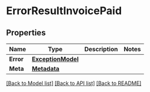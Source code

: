 # ErrorResultInvoicePaid

## Properties

Name | Type | Description | Notes
------------ | ------------- | ------------- | -------------
**Error** | [**ExceptionModel**](ExceptionModel.md) |  | 
**Meta** | [**Metadata**](Metadata.md) |  | 

[[Back to Model list]](../README.md#documentation-for-models) [[Back to API list]](../README.md#documentation-for-api-endpoints) [[Back to README]](../README.md)


